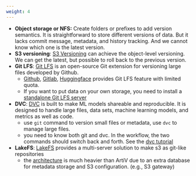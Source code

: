 ```yaml
---
weight: 4
---
```


- **Object storage or NFS:**  Create folders or prefixes to add version semantics. It is straightforward to store different versions of data. But it lacks commit message, metadata, and history tracking. And we cannot know which one is the latest version.
- **S3 versioning**: [S3 Versioning](https://docs.aws.amazon.com/AmazonS3/latest/userguide/Versioning.html) can achieve the object-level versioning. We can get the latest, but possible to roll back to the previous version.
- **Git LFS**: [Git LFS](https://git-lfs.github.com/) is an open-source Git extension for versioning large files developed by Github.
   - [Github](https://docs.github.com/en/repositories/working-with-files/managing-large-files/about-git-large-file-storage), [Gitlab](https://docs.gitlab.com/ee/topics/git/lfs/index.html), [Huggingface](https://huggingface.co/docs/transformers/model_sharing#repository-features) provides Git LFS feature with limited quota.
   - If you want to put data on your own storage, you need to install a [standalone Git LFS server](https://github.com/git-lfs/lfs-test-server)
- **DVC**: [DVC](https://dvc.org/) is built to make ML models shareable and reproducible. It is designed to handle large files, data sets, machine learning models, and metrics as well as code.
    - use `git` command to version small files or metadata, use `dvc` to manage large files.
    - you need to know both git and dvc. In the workflow, the two commands should switch back and forth. See the [dvc tutorial](https://dvc.org/doc/use-cases/versioning-data-and-model-files/tutorial)
- **LakeFS**: [LakeFS](https://lakefs.io/) provides a multi-server solution to make s3 as git-like repositories
    - the [architecture](https://docs.lakefs.io/understand/architecture.html) is much heavier than ArtiV due to an extra database for metadata storage and S3 configuration. (e.g., S3 gateway)